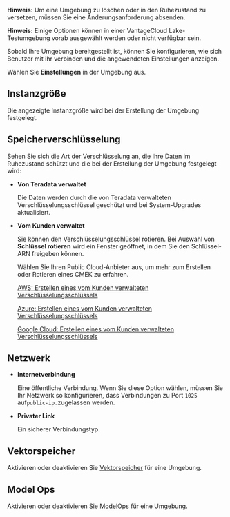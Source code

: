 **Hinweis:** Um eine Umgebung zu löschen oder in den Ruhezustand zu versetzen, müssen Sie eine Änderungsanforderung absenden.

**Hinweis:** Einige Optionen können in einer VantageCloud Lake-Testumgebung vorab ausgewählt werden oder nicht verfügbar sein.

Sobald Ihre Umgebung bereitgestellt ist, können Sie konfigurieren, wie sich Benutzer mit ihr verbinden und die angewendeten Einstellungen anzeigen.

Wählen Sie **Einstellungen** in der Umgebung aus.

## Instanzgröße


Die angezeigte Instanzgröße wird bei der Erstellung der Umgebung festgelegt.

## Speicherverschlüsselung


Sehen Sie sich die Art der Verschlüsselung an, die Ihre Daten im Ruhezustand schützt und die bei der Erstellung der Umgebung festgelegt wird:

-   **Von Teradata verwaltet**

    Die Daten werden durch die von Teradata verwalteten Verschlüsselungsschlüssel geschützt und bei System-Upgrades aktualisiert.


-   **Vom Kunden verwaltet**

    Sie können den Verschlüsselungsschlüssel rotieren. Bei Auswahl von **Schlüssel rotieren** wird ein Fenster geöffnet, in dem Sie den Schlüssel-ARN freigeben können.

    Wählen Sie Ihren Public Cloud-Anbieter aus, um mehr zum Erstellen oder Rotieren eines CMEK zu erfahren.

    [AWS: Erstellen eines vom Kunden verwalteten Verschlüsselungsschlüssels](https://docs.teradata.com/access/sources/dita/topic?dita:topicPath=qly1704828971494.dita&utm_source=console&utm_medium=iph)

    [Azure: Erstellen eines vom Kunden verwalteten Verschlüsselungsschlüssels](https://docs.teradata.com/access/sources/dita/topic?dita:topicPath=ayd1718750859566.dita&utm_source=console&utm_medium=iph)

    [Google Cloud: Erstellen eines vom Kunden verwalteten Verschlüsselungsschlüssels](https://docs.teradata.com/access/sources/dita/topic?dita:topicPath=dgb1746037407158.dita&utm_source=console&utm_medium=iph)


## Netzwerk


-   **Internetverbindung**


       Eine öffentliche Verbindung. Wenn Sie diese Option wählen, müssen Sie Ihr Netzwerk so konfigurieren, dass Verbindungen zu Port `
        1025
        ` 
        auf`
        public-ip.
        `zugelassen werden.  

      


-   **Privater Link**

    Ein sicherer Verbindungstyp.


## Vektorspeicher


Aktivieren oder deaktivieren Sie [Vektorspeicher](fsd1742339949986.md) für eine Umgebung.

## Model Ops


Aktivieren oder deaktivieren Sie [ModelOps](qya1694122121061.md) für eine Umgebung.

